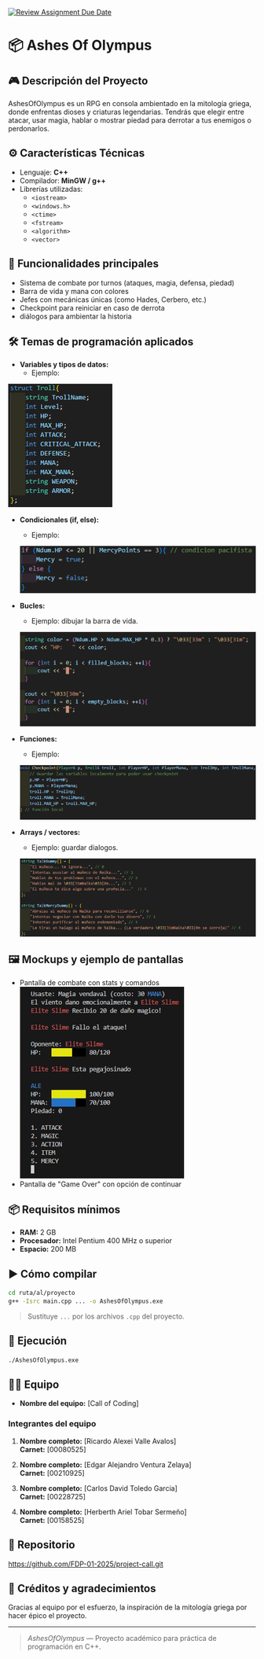 [![Review Assignment Due Date](https://classroom.github.com/assets/deadline-readme-button-22041afd0340ce965d47ae6ef1cefeee28c7c493a6346c4f15d667ab976d596c.svg)](https://classroom.github.com/a/mi1WNrHU)
# 📦 Ashes Of Olympus

## 🎮 Descripción del Proyecto

AshesOfOlympus es un RPG en consola ambientado en la mitología griega, donde enfrentas dioses y criaturas legendarias. Tendrás que elegir entre atacar, usar magia, hablar o mostrar piedad para derrotar a tus enemigos o perdonarlos.

## ⚙ Características Técnicas

- Lenguaje: **C++**
- Compilador: **MinGW / g++**
- Librerías utilizadas:
  - `<iostream>`
  - `<windows.h>`
  - `<ctime>`
  - `<fstream>`
  - `<algorithm>`
  - `<vector>`

## 🧩 Funcionalidades principales

- Sistema de combate por turnos (ataques, magia, defensa, piedad)
- Barra de vida y mana con colores
- Jefes con mecánicas únicas (como Hades, Cerbero, etc.)
- Checkpoint para reiniciar en caso de derrota
- diálogos para ambientar la historia 

## 🛠 Temas de programación aplicados

- **Variables y tipos de datos:**
  - Ejemplo: 
 
 ![Ejemplo de tipo de datos\n](/resources/Images/Variables%20.png)

- **Condicionales (if, else):**
  - Ejemplo: 
  
  ![Ejemplo de if, else\n](/resources/Images/If,%20else.png)

- **Bucles:**
  - Ejemplo: dibujar la barra de vida.
  
  ![Ejemplo de bucle\n](/resources/Images/For.png)

- **Funciones:**
  - Ejemplo: 
  
  ![Ejemplo de funciones\n](/resources/Images/Funcion.png)

- **Arrays / vectores:**
  - Ejemplo: guardar dialogos.
  
  ![Ejemplo de Array\n](/resources/Images/Array.png)


## 🖼 Mockups y ejemplo de pantallas

- Pantalla de combate con stats y comandos
![Ejemplo\n](/resources/Images/Interfaz.jpg)
- Pantalla de "Game Over" con opción de continuar

## 📦 Requisitos mínimos

- **RAM:** 2 GB
- **Procesador:** Intel Pentium 400 MHz o superior
- **Espacio:** 200 MB

## ▶ Cómo compilar

```bash
cd ruta/al/proyecto
g++ -Isrc main.cpp ... -o AshesOfOlympus.exe
```

> Sustituye `...` por los archivos `.cpp` del proyecto.

## 💾 Ejecución

```bash
./AshesOfOlympus.exe
```

## 🧑‍💻 Equipo

- **Nombre del equipo:** [Call of Coding]

### Integrantes del equipo

1. **Nombre completo:** [Ricardo Alexei Valle Avalos]  
   **Carnet:** [00080525]

2. **Nombre completo:** [Edgar Alejandro Ventura Zelaya]  
   **Carnet:** [00210925]

3. **Nombre completo:** [Carlos David Toledo Garcia]  
   **Carnet:** [00228725]

4. **Nombre completo:** [Herberth Ariel Tobar Sermeño]  
   **Carnet:** [00158525]


## 📂 Repositorio 

https://github.com/FDP-01-2025/project-call.git

## 🚀 Créditos y agradecimientos

Gracias al equipo por el esfuerzo, la inspiración de la mitología griega por hacer épico el proyecto.

---

> *AshesOfOlympus* — Proyecto académico para práctica de programación en C++.

